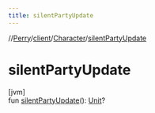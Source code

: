 ```yaml
---
title: silentPartyUpdate
---
```

//[Perry](../../../index.html)/[client](../index.html)/[Character](index.html)/[silentPartyUpdate](silent-party-update.html)



# silentPartyUpdate



[jvm]\
fun [silentPartyUpdate](silent-party-update.html)(): [Unit](https://kotlinlang.org/api/latest/jvm/stdlib/kotlin/-unit/index.html)?




